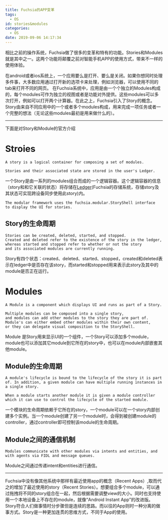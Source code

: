 ```yaml
---
title: Fuchsia的APP变革
tags:
  - OS
id: stories&modules
categories:
  - OS
date: 2019-09-06 14:17:34
---
```


相比之前的操作系统，Fuchsia做了很多的变革和特有的功能。Stories和Modules就是其中之一。这两个功能将颠覆之前对智能手机APP的使用方式，带来不一样的使用体验。
<!--more-->
在android或者ios系统上，一个应用要么是打开、要么是关闭。如果你想同时处理多件事，大多数应用通过打开新的选项卡来处理，例如浏览器，可以使用不同的tab来打开不同的网页。
在Fuchsia系统中，应用是由一个个独立的Modules构成的，每个modules可作为独立的视图或者是功能对外提供。这些modules可以多次打开，例如可以打开两个计算器。在此之上，Fuchsia引入了Story的概念。Story由来自不同应用中的一个或者多个modules构成，用来完成一项任务或者一个完整的想法（无论这些modules最初是用来做什么的）。
***
下面是对Story和Module的官方介绍
# Stroies
```
A story is a logical container for composing a set of modules.

Stories and their associated state are stored in the user's Ledger.
```
一个Story是由一系列的modules组合而成的一个逻辑容器。这个逻辑容器的信息（story和和它关联的状态）将存储在[Ledger](https://fuchsia.googlesource.com/fuchsia/+/master/src/ledger/docs/README.md)(Fuchsia的存储系统，存储story及其状态可实现跨设备同步使用此story)内。
```
The modular framework uses the fuchsia.modular.StoryShell interface
to display the UI for stories.
```
## Story的生命周期
```
Stories can be created, deleted, started, and stopped.
Created and deleted refer to the existence of the story in the ledger, whereas started and stopped refer to whether or not the story
and its associated modules are currently running.
```
Story有四个状态：created、deleted、started、stopped，created和deleted表示在ledger中是否存在该story，而started和stopped用来表示此story及其中的module是否正在运行。
# Modules
```
A Module is a component which displays UI and runs as part of a Story.

Multiple modules can be composed into a single story,
and modules can add other modules to the story they are part of. Module's can either embed other modules within their own content,
or they can delegate visual composition to the StoryShell.
```
Module 是Story用来显示UI的一个组件，一个Story可以添加多个module，module也可以添加其它module到它所在的story中，也可以在module内部嵌套其他module。
## Module的生命周期
```
A module's lifecycle is bound to the lifecycle of the story it is part of. In addition, a given module can have multiple running instances in a single story.

When a module starts another module it is given a module controller which it can use to control the lifecycle of the started module.
```
一个模块的生命周期依赖于它所在的story，一个module可以在一个story内部创建多个实例。当一个module创建了另一个module时，会得到被创建module的controller，通过controller即可控制该module的生命周期。
## Module之间的通信机制
```
Modules communicate with other modules via intents and entities, and with agents via FIDL and message queues.
```
Module之间通过传递intent和entities进行通信。
***
Fuchsia中没有像其他系统中那样有最近使用app的概念（Recent Apps）,取而代之的增加了最近使用的story（Recent Stories）。想要组合多个module，可以通过拖拽将不同的story组合在一起，然后根据需要调整view的大小。同时也支持使用一个本地设备上不存在的module，就像“Android Instant App”的改进版。
Story符合人们做事情时分步骤但是连续的思路。而以往的App则时一种分离的做事方式。Story是一种更加连贯的思维方式，不同于App的使用。
